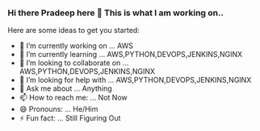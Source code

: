 ### Hi there Pradeep here 👋 This is what I am working on..


Here are some ideas to get you started:

- 🔭 I’m currently working on ... AWS
- 🌱 I’m currently learning ... AWS,PYTHON,DEVOPS,JENKINS,NGINX
- 👯 I’m looking to collaborate on ... AWS,PYTHON,DEVOPS,JENKINS,NGINX
- 🤔 I’m looking for help with ... AWS,PYTHON,DEVOPS,JENKINS,NGINX
- 💬 Ask me about ... Anything
- 📫 How to reach me: ... Not Now
- 😄 Pronouns: ... He/Him
- ⚡ Fun fact: ... Still Figuring Out
